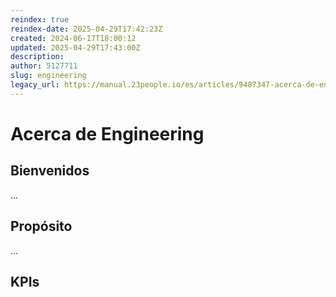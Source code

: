 ```yaml
---
reindex: true
reindex-date: 2025-04-29T17:42:23Z
created: 2024-06-17T18:00:12
updated: 2025-04-29T17:43:00Z
description: 
author: 5127711
slug: engineering
legacy_url: https://manual.23people.io/es/articles/9487347-acerca-de-engineering
---
```


# Acerca de Engineering

## Bienvenidos

...

## Propósito

...

## KPIs
